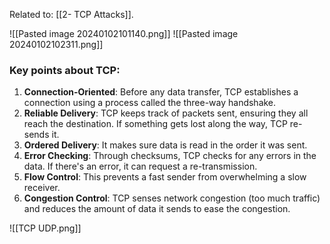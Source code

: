 
Related to:  [[2- TCP Attacks]].

![[Pasted image 20240102101140.png]]
![[Pasted image 20240102102311.png]]

### Key points about TCP:
1. **Connection-Oriented**: Before any data transfer, TCP establishes a connection using a process called the three-way handshake.
2. **Reliable Delivery**: TCP keeps track of packets sent, ensuring they all reach the destination. If something gets lost along the way, TCP re-sends it.
3. **Ordered Delivery**: It makes sure data is read in the order it was sent.
4. **Error Checking**: Through checksums, TCP checks for any errors in the data. If there's an error, it can request a re-transmission.
5. **Flow Control**: This prevents a fast sender from overwhelming a slow receiver.
6. **Congestion Control**: TCP senses network congestion (too much traffic) and reduces the amount of data it sends to ease the congestion.



![[TCP UDP.png]]